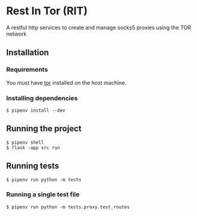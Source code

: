 # Rest In Tor (RIT)

A restful http services to create and manage socks5 proxies using the TOR network

## Installation

### Requirements
You must have [tor](https://github.com/torproject/tor) installed on the host machine.

### Installing dependencies
```shell
$ pipenv install --dev
```

## Running the project

```shell
$ pipenv shell
$ flask -app src run
```

## Running tests

```shell
$ pipenv run python -m tests
```

### Running a single test file

```shell
$ pipenv run python -m tests.proxy.test_routes  
```
